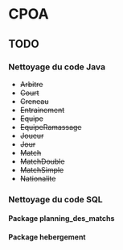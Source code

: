 # CPOA


## TODO

### Nettoyage du code Java

- ~~Arbitre~~
- ~~Court~~
- ~~Creneau~~
- ~~Entrainement~~
- ~~Equipe~~
- ~~EquipeRamassage~~
- ~~Joueur~~
- ~~Jour~~
- ~~Match~~
- ~~MatchDouble~~
- ~~MatchSimple~~
- ~~Nationalite~~


### Nettoyage du code SQL

#### Package planning_des_matchs


#### Package hebergement



